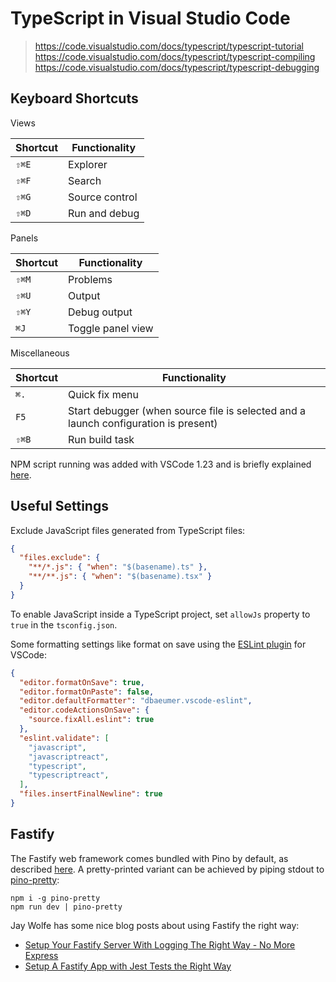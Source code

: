 # TypeScript in Visual Studio Code

> <https://code.visualstudio.com/docs/typescript/typescript-tutorial>
> <https://code.visualstudio.com/docs/typescript/typescript-compiling>
> <https://code.visualstudio.com/docs/typescript/typescript-debugging>

## Keyboard Shortcuts

Views

| Shortcut | Functionality  |
| -------- | -------------- |
| `⇧⌘E`    | Explorer       |
| `⇧⌘F`    | Search         |
| `⇧⌘G`    | Source control |
| `⇧⌘D`    | Run and debug  |

Panels

| Shortcut | Functionality     |
| -------- | ----------------- |
| `⇧⌘M`    | Problems          |
| `⇧⌘U`    | Output            |
| `⇧⌘Y`    | Debug output      |
| `⌘J`     | Toggle panel view |

Miscellaneous

| Shortcut | Functionality                                                                       |
| -------- | ----------------------------------------------------------------------------------- |
| `⌘.`     | Quick fix menu                                                                      |
| `F5`     | Start debugger (when source file is selected and a launch configuration is present) |
| `⇧⌘B`    | Run build task                                                                      |

NPM script running was added with VSCode 1.23 and is briefly explained [here](https://code.visualstudio.com/updates/v1_23#_npm-script-running).

## Useful Settings

Exclude JavaScript files generated from TypeScript files:

```json
{
  "files.exclude": {
    "**/*.js": { "when": "$(basename).ts" },
    "**/**.js": { "when": "$(basename).tsx" }
  }
}
```

To enable JavaScript inside a TypeScript project, set `allowJs` property to `true` in the `tsconfig.json`.

Some formatting settings like format on save using the [ESLint plugin](https://marketplace.visualstudio.com/items?itemName=dbaeumer.vscode-eslint) for VSCode:

```json
{
  "editor.formatOnSave": true,
  "editor.formatOnPaste": false,
  "editor.defaultFormatter": "dbaeumer.vscode-eslint",
  "editor.codeActionsOnSave": {
    "source.fixAll.eslint": true
  },
  "eslint.validate": [
    "javascript",
    "javascriptreact",
    "typescript",
    "typescriptreact",
  ],
  "files.insertFinalNewline": true
}
```

## Fastify

The Fastify web framework comes bundled with Pino by default, as described [here](https://github.com/pinojs/pino/blob/master/docs/web.md#fastify). A pretty-printed variant can be achieved by piping stdout to [pino-pretty](https://github.com/pinojs/pino-pretty):

```shell
npm i -g pino-pretty
npm run dev | pino-pretty
```

Jay Wolfe has some nice blog posts about using Fastify the right way:

- [Setup Your Fastify Server With Logging The Right Way - No More Express](https://jaywolfe.dev/setup-your-fastify-server-with-logging-the-right-way-no-more-express-2/)
- [Setup A Fastify App with Jest Tests the Right Way](https://jaywolfe.dev/setup-a-fastify-app-with-jest-tests-the-right-way/)
